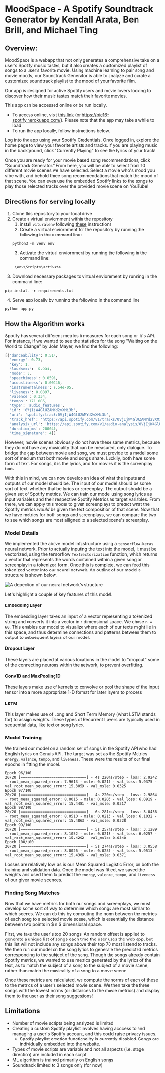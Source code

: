 # MoodSpace - A Spotify Soundtrack Generator by Kendall Arata, Ben Brill, and Michael Ting

## Overview:

MoodSpace is a webapp that not only generates a comprehensive take on a user’s Spotify music tastes, but it also creates a customized playlist of songs to a user’s favorite movie. Using machine learning to pair song and movie moods, our Soundtrack Generator is able to analyze and curate a customized soundtrack playlist to the mood of your favorite film. 

Our app is designed for active Spotify users and movie lovers looking to discover how their music tastes match their favorite movies.

This app can be accessed online or be run locally. 
 -  To access online, visit [this link](https://pic16-spotify.herokuapp.com/) (or https://pic16-spotify.herokuapp.com/). Please note that the app may take a while to load
 -  To run the app locally, follow instructions below.

Log into the app using your Spotify Credentials. Once logged in, explore the home page to view your favorite artists and tracks. If you are playing music in the background, click "Currently Playing" to see the lyrics of your track!

Once you are ready for your movie based song recommendations, click "Soundtrack Generator." From here, you will be able to select from 10 different movie scenes we have selected. Select a movie who's mood you vibe with, and behold three song recommendations that match the mood of that scene. You can even use the embedded Spotify links to the songs to play those selected tracks over the provided movie scene on YouTube!

## Directions for serving locally

1. Clone this repository to your local drive
2. Create a virtual enviornment within the repository
    1. install `vituralenv` following [these](https://packaging.python.org/guides/installing-using-pip-and-virtual-environments/) instructions
    2. Create a virtual enviornment for the repository by running the following in the command line:
    ```
    python3 -m venv env
    ```
    3. Activate the virtual enviornment by running the following in the command line:
    ```cmd
    .\env\Scripts\activate
    ```
3. Download necessary packages to virtual enviornment by running in the command line:
```
pip install -r requirements.txt
```
4. Serve app locally by running the following in the command line
```
python app.py
```
## How the Algorithm works

Spotify has several different metrics it measures for each song on it's API. For instance, if we wanted to see the statistics for the song "Waiting on the World to Change" by John Mayer, we find the following:
```python
[{'danceability': 0.514,
  'energy': 0.73,
  'key': 1,
  'loudness': -5.934,
  'mode': 1,
  'speechiness': 0.0598,
  'acousticness': 0.00146,
  'instrumentalness': 9.54e-05,
  'liveness': 0.0897,
  'valence': 0.334,
  'tempo': 171.005,
  'type': 'audio_features',
  'id': '0VjIjW4GlUZAMYd2vXMi3b',
  'uri': 'spotify:track:0VjIjW4GlUZAMYd2vXMi3b',
  'track_href': 'https://api.spotify.com/v1/tracks/0VjIjW4GlUZAMYd2vXMi3b',
  'analysis_url': 'https://api.spotify.com/v1/audio-analysis/0VjIjW4GlUZAMYd2vXMi3b',
  'duration_ms': 200040,
  'time_signature': 4}]
```
However, movie scenes obviously do not have these same metrics, because they do not have any musicality that can be measured, only dialogue. To bridge the gap between movie and song, we must provide to a model some sort of medium that both movie and songs share. Luckily, both have some form of text. For songs, it is the lyrics, and for movies it is the screenplay text. 

With this in mind, we can now develop an idea of what the inputs and outputs of our model should be. The input of our model should be some sort of text, whether that be lyrics or screenplay. The output should be a given set of Spotify metrics. We can train our model using song lyrics as input variables and their respective Spotify Metrics as target variables. From there, we can apply this model to given screenplays to predict what the Spotify metrics *would* be given the text composition of that scene. Now that we have metrics for both songs and screenplays, we can compare the two to see which songs are most alligned to a selected scene's screenplay. 

### Model Details

We implemented the above model infastructure using a `tensorflow.keras` neural network. Prior to actually inputing the text into the model, it must be vectorized, using the tensorflow `TextVectorization` function, which returns a vector that represents the words contained within a given song or screenplay in a tokenized form. Once this is complete, we can feed this tokenized vector into our neural network. An outline of our model's structure is shown below.

![A depection of our neural network's structure](project/static/assets/model_arch.png)

Let's highlight a couple of key features of this model.

#### Embedding Layer
The embedding layer takes an input of a vector representing a tokenized string and converts it into a vector in `n` dimensional space. We chose `n = 60`. This enables our model to visualize where each of our texts might lie in this space, and thus determine connections and patterns between them to output to subsequent layers of our model.

#### Dropout Layer
These layers are placed at various locations in the model to "dropout" some of the connecting neurons within the network, to prevent overfitting.

#### Conv1D and MaxPooling1D
These layers make use of kernels to convolve or pool the shape of the input tensor into a more appropriate 1-D format for later layers to process

#### LSTM
This layer makes use of Long and Short Term Memory (what LSTM stands for) to assign weights. These types of Recurrent Layers are typically used in sequential data, like text or song lyrics. 

### Model Training

We trained our model on a random set of songs in the Spotify API who had English lyrics on Genuis API. The target was set as the Spotify Metrics `energy`, `valence`, `tempo`, and `liveness`. These were the results of our final epochs in fitting the model. 
```
Epoch 96/100
20/20 [==============================] - 4s 220ms/step - loss: 2.9242 - root_mean_squared_error: 7.9613 - msle: 0.0210 - val_loss: 5.9375 - val_root_mean_squared_error: 15.3059 - val_msle: 0.0325
Epoch 97/100
20/20 [==============================] - 4s 220ms/step - loss: 2.9864 - root_mean_squared_error: 8.0015 - msle: 0.0205 - val_loss: 6.0919 - val_root_mean_squared_error: 15.4481 - val_msle: 0.0317
Epoch 98/100
20/20 [==============================] - 6s 281ms/step - loss: 3.0456 - root_mean_squared_error: 8.0510 - msle: 0.0215 - val_loss: 6.1032 - val_root_mean_squared_error: 15.4863 - val_msle: 0.0328
Epoch 99/100
20/20 [==============================] - 5s 257ms/step - loss: 3.1289 - root_mean_squared_error: 8.1052 - msle: 0.0218 - val_loss: 6.0257 - val_root_mean_squared_error: 15.4292 - val_msle: 0.0340
Epoch 100/100
20/20 [==============================] - 5s 274ms/step - loss: 3.0558 - root_mean_squared_error: 8.0026 - msle: 0.0230 - val_loss: 5.9513 - val_root_mean_squared_error: 15.4306 - val_msle: 0.0371
```
Losses are relatively low, as is our Mean Squared Logistic Error, on both the training and validation data. Once the model was fitted, we saved the weights and used them to predict the `energy`, `valence`, `tempo`, and `liveness` of our given movie scences.

### Finding Song Matches

Now that we have metrics for both our songs and screenplays, we must develop some sort of way to determine which songs are most similar to which scenes. We can do this by computing the norm between the metrics of each song to a selected movie scene, which is essentially the distance between two points in $ n $ dimensional space. 

First, we take the user's top 20 songs. An random offset is applied to generate a unique list of songs each time the user uses the web app, but this list will not include any songs above their top 70 most listend to tracks. We then run our model on the song lyrics to generate the predicted metrics corresponding to the subject of the song. Though the songs already contain Spotify metrics, we wanted to use metrics generated by the lyrics of the text, as to match the subject of a song to the subject of a movie scene, rather than match the musicality of a song to a movie scene. 

Once these metrics are calculated, we compute the norms of each of these to the metrics of a user's selected movie scene. We then take the three songs with the lowest norms (or distances to the movie metrics) and display them to the user as their song suggestions! 

## Limitations
- Number of movie scripts being analyzed is limited
- Creating a custom Spotify playlist involves having acccess to and managing a user's Spotify account, and this could raise privacy issues.
    - Spotify playlist creation functionality is currently disabled. Songs are individually embedded into the website.
- Types of movie scripts are variable and not all aspects (i.e. stage direction) are included in each script
- ML algorithm is trained primarily on English songs
- Soundtrack limited to 3 songs only (for now)
